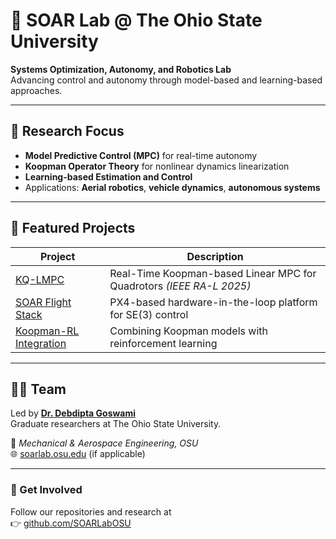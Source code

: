 # 🧠 SOAR Lab @ The Ohio State University  
**Systems Optimization, Autonomy, and Robotics Lab**  
Advancing control and autonomy through model-based and learning-based approaches.

---

## 🚀 Research Focus
- **Model Predictive Control (MPC)** for real-time autonomy  
- **Koopman Operator Theory** for nonlinear dynamics linearization  
- **Learning-based Estimation and Control**  
- Applications: **Aerial robotics**, **vehicle dynamics**, **autonomous systems**

---

## 🧩 Featured Projects
| Project | Description |
|----------|-------------|
| [KQ-LMPC](https://github.com/santoshrajkumar/kq-lmpc-quadrotor) | Real-Time Koopman-based Linear MPC for Quadrotors *(IEEE RA-L 2025)* |
| [SOAR Flight Stack](https://github.com/SOARLabOSU/soar-flightstack) | PX4-based hardware-in-the-loop platform for SE(3) control |
| [Koopman-RL Integration](https://github.com/SOARLabOSU/koopman-rl) | Combining Koopman models with reinforcement learning |

---

## 🧑‍🔬 Team
Led by **[Dr. Debdipta Goswami](https://mae.osu.edu/people/goswami.97)**  
Graduate researchers at The Ohio State University.

📍 *Mechanical & Aerospace Engineering, OSU*  
🌐 [soarlab.osu.edu](https://soarlab.osu.edu) (if applicable)

---

### 💫 Get Involved
Follow our repositories and research at  
👉 [github.com/SOARLabOSU](https://github.com/SOARLabOSU)
